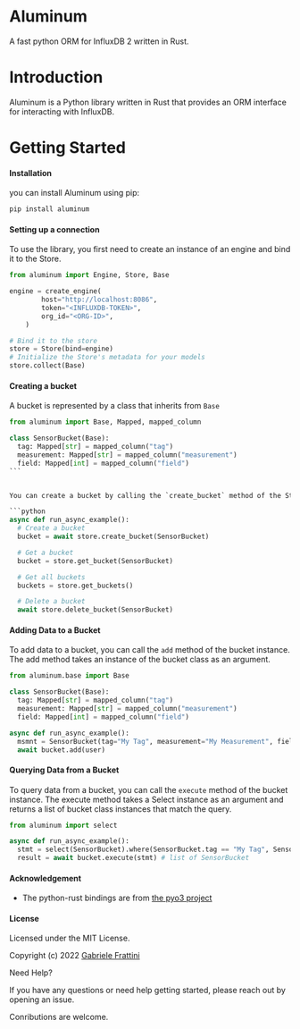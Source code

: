 # Aluminum

A fast python ORM for InfluxDB 2 written in Rust.

# Introduction

Aluminum is a Python library written in Rust that provides an ORM interface for interacting with InfluxDB.

# Getting Started

#### Installation

you can install Aluminum using pip:

```sh
pip install aluminum
```

#### Setting up a connection

To use the library, you first need to create an instance of an engine and bind it to the Store.

```python
from aluminum import Engine, Store, Base

engine = create_engine(
        host="http://localhost:8086",
        token="<INFLUXDB-TOKEN>",
        org_id="<ORG-ID>",
    )

# Bind it to the store
store = Store(bind=engine)
# Initialize the Store's metadata for your models
store.collect(Base)
```

#### Creating a bucket

A bucket is represented by a class that inherits from `Base`

````python
from aluminum import Base, Mapped, mapped_column

class SensorBucket(Base):
  tag: Mapped[str] = mapped_column("tag")
  measurement: Mapped[str] = mapped_column("measurement")
  field: Mapped[int] = mapped_column("field")
```


You can create a bucket by calling the `create_bucket` method of the Store instance.

```python
async def run_async_example():
  # Create a bucket
  bucket = await store.create_bucket(SensorBucket)

  # Get a bucket
  bucket = store.get_bucket(SensorBucket)

  # Get all buckets
  buckets = store.get_buckets()

  # Delete a bucket
  await store.delete_bucket(SensorBucket)
````

#### Adding Data to a Bucket

To add data to a bucket, you can call the `add` method of the bucket instance. The add method takes an instance of the bucket class as an argument.

```python
from aluminum.base import Base

class SensorBucket(Base):
  tag: Mapped[str] = mapped_column("tag")
  measurement: Mapped[str] = mapped_column("measurement")
  field: Mapped[int] = mapped_column("field")

async def run_async_example():
  msmnt = SensorBucket(tag="My Tag", measurement="My Measurement", field=10)
  await bucket.add(user)
```

#### Querying Data from a Bucket

To query data from a bucket, you can call the `execute` method of the bucket instance. The execute method takes a Select instance as an argument and returns a list of bucket class instances that match the query.

```python
from aluminum import select

async def run_async_example():
  stmt = select(SensorBucket).where(SensorBucket.tag == "My Tag", SensorBucket.field > 0)
  result = await bucket.execute(stmt) # list of SensorBucket
```

#### Acknowledgement

- The python-rust bindings are from [the pyo3 project](https://github.com/PyO3)

#### License

Licensed under the MIT License.

Copyright (c) 2022 [Gabriele Frattini](https://github.com/gabriel-frattini)

Need Help?

If you have any questions or need help getting started, please reach out by opening an issue.

Conributions are welcome.

